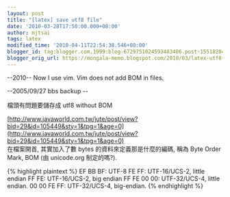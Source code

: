 ```yaml
---
layout: post
title: "[latex] save utf8 file"
date: '2010-03-28T17:50:00.000+08:00'
author: mjtsai
tags: latex
modified_time: '2010-04-11T22:54:38.546+08:00'
blogger_id: tag:blogger.com,1999:blog-6729751024593483406.post-1551820480844123647
blogger_orig_url: https://mongala-memo.blogspot.com/2010/03/latex-utf8-save-file.html
---
```



--2010--
Now I use vim. Vim does not add BOM in files.

<!--more-->

--2005/09/27 bbs backup --

檔頭有問題要儲存成
utf8 without BOM

[http://www.javaworld.com.tw/jute/post/view?bid=29&id=105449&sty=1&tpg=1&age=0](http://www.javaworld.com.tw/jute/post/view?bid=29&id=105449&sty=1&tpg=1&age=0)  
在檔案開首, 其實加入了數 bytes 的資料來定義那是什麼的編碼, 稱為 Byte Order Mark, BOM (由 unicode.org 制定的嗎?).

{% highlight plaintext %}
EF BB BF: UTF-8
FE FF: UTF-16/UCS-2, little endian
FF FE: UTF-16/UCS-2, big endian
FF FE 00 00: UTF-32/UCS-4, little endian.
00 00 FE FF: UTF-32/UCS-4, big-endian.
{% endhighlight %}
